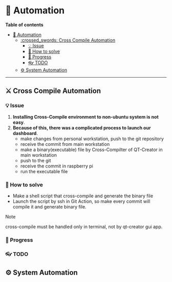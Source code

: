 # :robot: Automation
**Table of contents**
- [:robot: Automation](#robot-automation)
  - [:crossed\_swords: Cross Compile Automation](#crossed_swords-cross-compile-automation)
    - [💡 Issue](#-issue)
    - [🙌 How to solve](#-how-to-solve)
    - [🏃 Progress](#-progress)
    - [:eyeglasses: TODO](#eyeglasses-todo)
  - [:gear: System Automation](#gear-system-automation)

<hr>

## :crossed_swords: Cross Compile Automation
### 💡 Issue
1. **Installing Cross-Compile environment to non-ubuntu system is not easy**.
2. **Because of this, there was a complicated process to launch our dashboard**.
   - make changes from personal workstation, push to the git repository
   - receive the commit from main workstation
   - make a binary(executable) file by Cross-Compilter of QT-Creator in main workstation
   - push to the git
   - receive the commit in raspberry pi
   - run the executable file
### 🙌 How to solve
- Make a shell script that cross-compile and generate the binary file
- Launch the script by ssh in Git Action, so make every commit will compile it and generate binary file.
> [!NOTE]
> cross-compile must be handled only in terminal, not by qt-creator gui app.
### 🏃 Progress
### :eyeglasses: TODO

## :gear: System Automation
